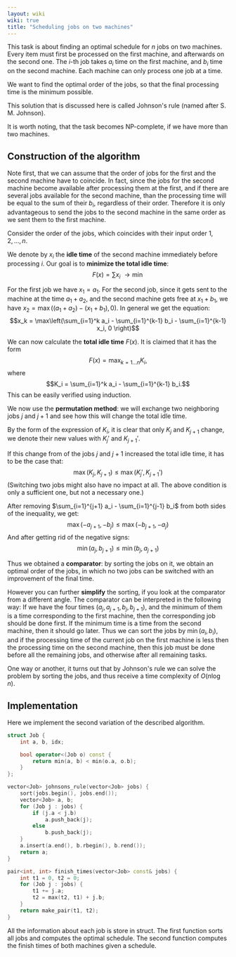 ```yaml
---
layout: wiki
wiki: true
title: "Scheduling jobs on two machines"
---
```



This task is about finding an optimal schedule for $n$ jobs on two machines.
Every item must first be processed on the first machine, and afterwards on the second one.
The $i$-th job takes $a_i$ time on the first machine, and $b_i$ time on the second machine.
Each machine can only process one job at a time.

We want to find the optimal order of the jobs, so that the final processing time is the minimum possible.

This solution that is discussed here is called Johnson's rule (named after S. M. Johnson).

It is worth noting, that the task becomes NP-complete, if we have more than two machines.

## Construction of the algorithm

Note first, that we can assume that the order of jobs for the first and the second machine have to coincide.
In fact, since the jobs for the second machine become available after processing them at the first, and if there are several jobs available for the second machine, than the processing time will be equal to the sum of their $b_i$, regardless of their order.
Therefore it is only advantageous to send the jobs to the second machine in the same order as we sent them to the first machine.

Consider the order of the jobs, which coincides with their input order $1, 2, \dots, n$.

We denote by $x_i$ the **idle time** of the second machine immediately before processing $i$.
Our goal is to **minimize the total idle time**:
$$F(x) = \sum x_i ~ \rightarrow \min$$

For the first job we have $x_1 = a_1$.
For the second job, since it gets sent to the machine at the time $a_1 + a_2$, and the second machine gets free at $x_1 + b_1$, we have $x_2 = \max\left((a_1 + a_2) - (x_1 + b_1), 0\right)$.
In general we get the equation:
$$x_k = \max\left(\sum_{i=1}^k a_i - \sum_{i=1}^{k-1} b_i - \sum_{i=1}^{k-1} x_i, 0 \right)$$

We can now calculate the **total idle time** $F(x)$.
It is claimed that it has the form
$$F(x) = \max_{k=1 \dots n} K_i,$$
where
$$K_i = \sum_{i=1}^k a_i - \sum_{i=1}^{k-1} b_i.$$
This can be easily verified using induction.

We now use the **permutation method**:
we will exchange two neighboring jobs $j$ and $j+1$ and see how this will change the total idle time.

By the form of the expression of $K_i$, it is clear that only $K_j$ and $K_{j+1}$ change, we denote their new values with $K_j'$ and $K_{j+1}'$.

If this change from of the jobs $j$ and $j+1$ increased the total idle time, it has to be the case that:
$$\max(K_j, K_{j+1}) \le \max(K_j', K_{j+1}')$$
(Switching two jobs might also have no impact at all.
The above condition is only a sufficient one, but not a necessary one.)

After removing $\sum_{i=1}^{j+1} a_i - \sum_{i=1}^{j-1} b_i$ from both sides of the inequality, we get:
$$\max(-a_{j+1}, -b_j) \le \max(-b_{j+1}, -a_j)$$
And after getting rid of the negative signs:
$$\min(a_j, b_{j+1}) \le \min(b_j, a_{j+1})$$

Thus we obtained a **comparator**:
by sorting the jobs on it, we obtain an optimal order of the jobs, in which no two jobs can be switched with an improvement of the final time.

However you can further **simplify** the sorting, if you look at the comparator from a different angle.
The comparator can be interpreted in the following way:
If we have the four times $(a_j, a_{j+1}, b_j, b_{j+1})$, and the minimum of them is a time corresponding to the first machine, then the corresponding job should be done first.
If the minimum time is a time from the second machine, then it should go later.
Thus we can sort the jobs by $\min(a_i, b_i)$, and if the processing time of the current job on the first machine is less then the processing time on the second machine, then this job must be done before all the remaining jobs, and otherwise after all remaining tasks.

One way or another, it turns out that by Johnson's rule we can solve the problem by sorting the jobs, and thus receive a time complexity of $O(n \log n)$.

## Implementation

Here we implement the second variation of the described algorithm.

```cpp
struct Job {
    int a, b, idx;

    bool operator<(Job o) const {
        return min(a, b) < min(o.a, o.b);
    }
};

vector<Job> johnsons_rule(vector<Job> jobs) {
    sort(jobs.begin(), jobs.end());
    vector<Job> a, b;
    for (Job j : jobs) {
        if (j.a < j.b)
            a.push_back(j);
        else
            b.push_back(j);
    }
    a.insert(a.end(), b.rbegin(), b.rend());
    return a;
}

pair<int, int> finish_times(vector<Job> const& jobs) {
    int t1 = 0, t2 = 0;
    for (Job j : jobs) {
        t1 += j.a;
        t2 = max(t2, t1) + j.b;
    }
    return make_pair(t1, t2);
}
```

All the information about each job is store in struct.
The first function sorts all jobs and computes the optimal schedule.
The second function computes the finish times of both machines given a schedule.


